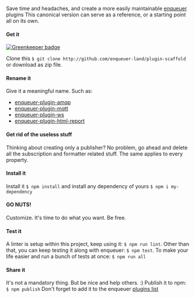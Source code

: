Save time and headaches, and create a more easily maintainable [enqueuer](http://github.com/enqueuer-land/enqueuer) plugins
This canonical version can serve as a reference, or a starting point all on its own.

#### Get it

[![Greenkeeper badge](https://badges.greenkeeper.io/enqueuer-land/plugin-scaffold.svg)](https://greenkeeper.io/)

Clone this `$ git clone http://github.com/enqueuer-land/plugin-scaffold` or download as zip file.

#### Rename it
Give it a meaningful name. Such as: 
- [enqueuer-plugin-amqp](http://github.com/enqueuer-land/enqueuer-plugin-amqp) 
- [enqueuer-plugin-mqtt](http://github.com/enqueuer-land/enqueuer-plugin-mqtt) 
- [enqueuer-plugin-ws](https://github.com/williamsdevaccount/enqueuer-plugin-ws) 
- [enqueuer-plugin-html-report](http://github.com/enqueuer-land/enqueuer-plugin-html-report) 

#### Get rid of the useless stuff
Thinking about creating only a publisher? No problem, go ahead and delete all the subscription and formatter related stuff.
The same applies to every property.

#### Install it
Install it `$ npm install` and install any dependency of yours `$ npm i my-dependency`

#### GO NUTS!
Customize. It's time to do what you want. Be free.

#### Test it
A linter is setup within this project, keep using it: `$ npm run lint`.
Other than that, you can keep testing it along with enqueuer: `$ npm test`.
To make your life easier and run a bunch of tests at once: `$ npm run all`

#### Share it
It's not a mandatory thing. But be nice and help others. :)
Publish it to npm: `$ npm publish`
Don't forget to add it to the enqueuer [plugins list](http://github.com/enqueuer-land/plugins-list)



